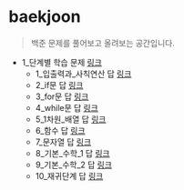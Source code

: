 # baekjoon
>백준 문제를 풀어보고 올려보는 공간입니다.

* 1_단계별 학습 문제 [링크](https://www.acmicpc.net/step)
  * 1_입출력과_사칙연산 답 [링크](https://github.com/imgzon3/baekjoon/tree/main/1_단계별학습/1_입출력과_사칙연산)
  * 2_if문 답 [링크](https://github.com/imgzon3/baekjoon/tree/main/1_단계별학습/2_if문)
  * 3_for문 답 [링크](https://github.com/imgzon3/baekjoon/tree/main/1_단계별학습/3_for문)
  * 4_while문 답 [링크](https://github.com/imgzon3/baekjoon/tree/main/1_단계별학습/4_while문)
  * 5_1차원_배열 답 [링크](https://github.com/imgzon3/baekjoon/tree/main/1_단계별학습/5_1차원_배열)
  * 6_함수 답 [링크](https://github.com/imgzon3/baekjoon/tree/main/1_단계별학습/6_함수)
  * 7_문자열 답 [링크](https://github.com/imgzon3/baekjoon/tree/main/1_단계별학습/7_문자열)
  * 8_기본_수학_1 답 [링크](https://github.com/imgzon3/baekjoon/tree/main/1_단계별학습/8_기본_수학_1)
  * 9_기본_수학_2 답 [링크](https://github.com/imgzon3/baekjoon/tree/main/1_단계별학습/09_기본_수학_2)
  * 10_재귀단계 답 [링크](https://github.com/imgzon3/baekjoon/tree/main/1_단계별학습/10_재귀단계)
